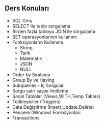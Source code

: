 ## Ders Konuları

- SQL Giriş
- SELECT ile tablo sorgulama
- Birden fazla tabloyu JOIN ile sorgulama
- SET operasyonlarının kullanımı
- Fonksiyonların Kullanımı
	+ String
	+ Tarih
	+ Matematik
	+ JSON
	+ NULL
- Order by Sıralama
- Group By ve Having
- Subqueries - İç Sorgular
- Sorgu satır sayısı limitleme
- Sanal Tablolar (Views,WITH,Temp Tables)
- Tetikleyiciler (Triggers)
- Data Değiştirme (Insert,Update,Delete)
- Pencere (Window) Fonksiyonları
- Transactions
